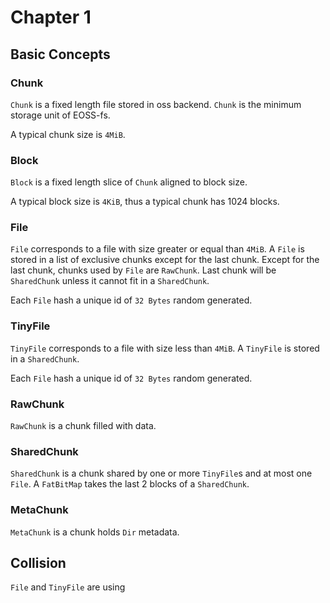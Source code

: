 # Chapter 1

## Basic Concepts

### Chunk

`Chunk` is a fixed length file stored in oss backend. 
`Chunk` is the minimum storage unit of EOSS-fs.

A typical chunk size is `4MiB`.

### Block

`Block` is a fixed length slice of `Chunk` aligned to block size.

A typical block size is `4KiB`, thus a typical chunk has 1024 blocks.

### File

`File` corresponds to a file with size greater or equal than `4MiB`.
A `File` is stored in a list of exclusive chunks except for the last chunk.
Except for the last chunk, chunks used by `File` are `RawChunk`.
Last chunk will be `SharedChunk` unless it cannot fit in a `SharedChunk`.

Each `File` hash a unique id of `32 Bytes` random generated.

### TinyFile

`TinyFile` corresponds to a file with size less than `4MiB`.
A `TinyFile` is stored in a `SharedChunk`.

Each `File` hash a unique id of `32 Bytes` random generated.

### RawChunk

`RawChunk` is a chunk filled with data.

### SharedChunk

`SharedChunk` is a chunk shared by one or more `TinyFile`s and
at most one `File`.
A `FatBitMap` takes the last 2 blocks of a `SharedChunk`.

### MetaChunk

`MetaChunk` is a chunk holds `Dir` metadata.

## Collision

`File` and `TinyFile` are using